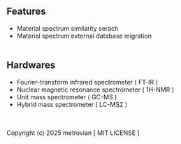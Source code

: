 ## Features ##
- Material spectrum similarity serach
- Material spectrum external database migration
<br/></br>
## Hardwares ##
- Fourier-transform infrared spectrometer ( FT-IR )
- Nuclear magnetic resonance spectrometer ( 1H-NMR )
- Unit mass spectrometer ( GC-MS )
- Hybrid mass spectrometer ( LC-MS2 )

<br/></br> 
Copyright (c) 2025 metrovian [ MIT LICENSE ]
